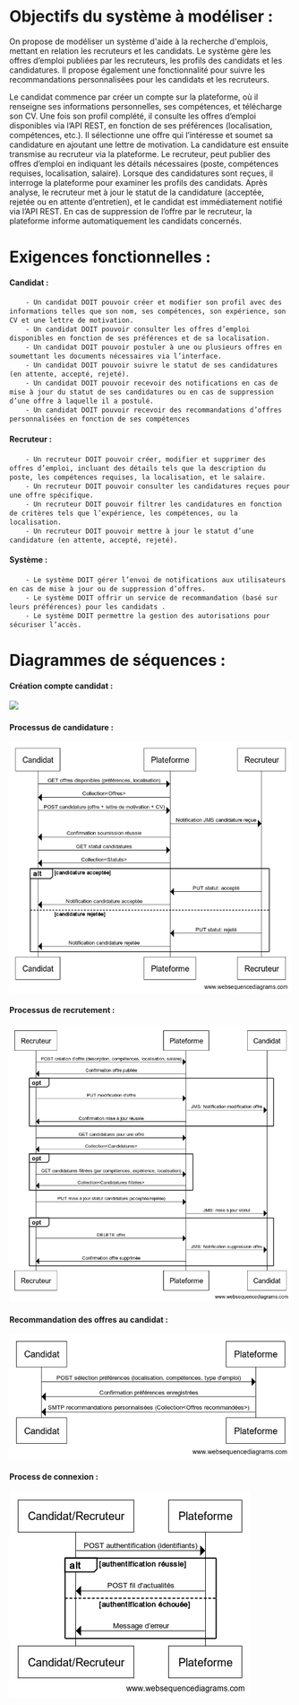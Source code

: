 # Objectifs du système à modéliser :

On propose de modéliser un système d'aide à la recherche d'emplois, mettant en relation les recruteurs et les candidats.
Le système gère les offres d’emploi publiées par les recruteurs, les profils des candidats et les candidatures. Il propose également une fonctionnalité pour suivre les recommandations personnalisées pour les candidats et les recruteurs.

Le candidat commence par créer un compte sur la plateforme, où il renseigne ses informations personnelles, ses compétences, et télécharge son CV. Une fois son profil complété, il consulte les offres d’emploi disponibles via l’API REST, en fonction de ses préférences (localisation, compétences, etc.). Il sélectionne une offre qui l’intéresse et soumet sa candidature en ajoutant une lettre de motivation. La candidature est ensuite transmise au recruteur via la plateforme.
Le recruteur, peut publier des offres d’emploi en indiquant les détails nécessaires (poste, compétences requises, localisation, salaire). Lorsque des candidatures sont reçues, il interroge la plateforme pour examiner les profils des candidats. Après analyse, le recruteur met à jour le statut de la candidature (acceptée, rejetée ou en attente d’entretien), et le candidat est immédiatement notifié via l’API REST. En cas de suppression de l’offre par le recruteur, la plateforme informe automatiquement les candidats concernés.


# Exigences fonctionnelles : 

#### Candidat : 
        - Un candidat DOIT pouvoir créer et modifier son profil avec des informations telles que son nom, ses compétences, son expérience, son CV et une lettre de motivation.
        - Un candidat DOIT pouvoir consulter les offres d’emploi disponibles en fonction de ses préférences et de sa localisation.
        - Un candidat DOIT pouvoir postuler à une ou plusieurs offres en soumettant les documents nécessaires via l’interface.
        - Un candidat DOIT pouvoir suivre le statut de ses candidatures (en attente, accepté, rejeté).
        - Un candidat DOIT pouvoir recevoir des notifications en cas de mise à jour du statut de ses candidatures ou en cas de suppression d’une offre à laquelle il a postulé.
        - Un candidat DOIT pouvoir recevoir des recommandations d’offres personnalisées en fonction de ses compétences
#### Recruteur :
        - Un recruteur DOIT pouvoir créer, modifier et supprimer des offres d’emploi, incluant des détails tels que la description du poste, les compétences requises, la localisation, et le salaire.
        - Un recruteur DOIT pouvoir consulter les candidatures reçues pour une offre spécifique.
        - Un recruteur DOIT pouvoir filtrer les candidatures en fonction de critères tels que l’expérience, les compétences, ou la localisation.
        - Un recruteur DOIT pouvoir mettre à jour le statut d’une candidature (en attente, accepté, rejeté).
#### Système : 
        - Le système DOIT gérer l’envoi de notifications aux utilisateurs en cas de mise à jour ou de suppression d’offres.
        - Le système DOIT offrir un service de recommandation (basé sur leurs préférences) pour les candidats .
        - Le système DOIT permettre la gestion des autorisations pour sécuriser l’accès.


# Diagrammes de séquences :

#### Création compte candidat :

![](créationCompteCandidat.png)

#### Processus de candidature :
    
![](processusCandidature.png)
    
#### Processus de recrutement :
    
![](processusRecrutement.png)
    
#### Recommandation des offres au candidat :
    
![](RecommandationOffre.png)
    
#### Process de connexion : 
    
![](processConnexion.png)
